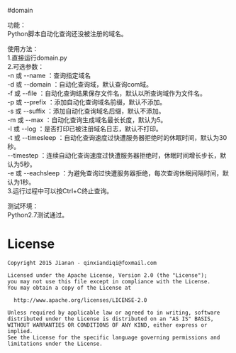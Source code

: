 #domain

功能：<br>
Python脚本自动化查询还没被注册的域名。<br>

使用方法：<br>
1.直接运行domain.py<br>
2.可选参数：<br>
-n 或 --name ：查询指定域名<br>
-d 或 --domain ：自动化查询域，默认查询com域。<br>
-f 或 --file ：自动化查询结果保存文件名，默认以所查询域作为文件名。<br>
-p 或 --prefix ：添加自动化查询域名前缀，默认不添加。<br>
-s 或 --suffix ：添加自动化查询域名后缀，默认不添加。<br>
-m 或 --max ：自动化查询生成域名最长长度，默认为5。<br>
-l 或 --log ：是否打印已被注册域名日志，默认不打印。<br>
-t 或 --timesleep ：自动化查询速度过快遭服务器拒绝时的休眠时间，默认为30秒。<br>
--timestep ：连续自动化查询速度过快遭服务器拒绝时，休眠时间增长步长，默认为5秒。<br>
-e 或 --eachsleep ：为避免查询过快遭服务器拒绝，每次查询休眠间隔时间，默认为1秒。<br>
3.运行过程中可以按Ctrl+C终止查询。<br>

测试环境：<br>
Python2.7测试通过。<br>

# License

    Copyright 2015 Jianan - qinxiandiqi@foxmail.com

    Licensed under the Apache License, Version 2.0 (the "License");
    you may not use this file except in compliance with the License.
    You may obtain a copy of the License at

      http://www.apache.org/licenses/LICENSE-2.0

    Unless required by applicable law or agreed to in writing, software
    distributed under the License is distributed on an "AS IS" BASIS,
    WITHOUT WARRANTIES OR CONDITIONS OF ANY KIND, either express or implied.
    See the License for the specific language governing permissions and
    limitations under the License.

